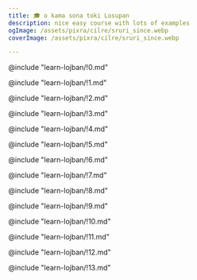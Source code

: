 ```yaml
---
title: 🎓 o kama sona toki Losupan
description: nice easy course with lots of examples
ogImage: /assets/pixra/cilre/sruri_since.webp
coverImage: /assets/pixra/cilre/sruri_since.webp

---
```


@include "learn-lojban/!0.md"

@include "learn-lojban/!1.md"

@include "learn-lojban/!2.md"

@include "learn-lojban/!3.md"

@include "learn-lojban/!4.md"

@include "learn-lojban/!5.md"

@include "learn-lojban/!6.md"

@include "learn-lojban/!7.md"

@include "learn-lojban/!8.md"

@include "learn-lojban/!9.md"

@include "learn-lojban/!10.md"

@include "learn-lojban/!11.md"

@include "learn-lojban/!12.md"

@include "learn-lojban/!13.md"
